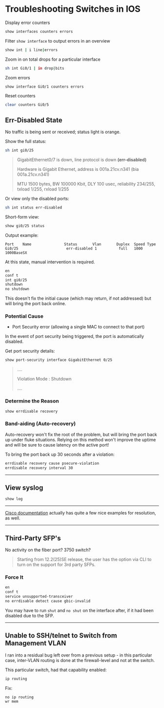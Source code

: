 # Troubleshooting Switches in IOS

Display error counters

```bash
show interfaces counters errors
```

Filter `show interface` to output errors in an overview

```bash
show int | i line|errors
```

Zoom in on total drops for a particular interface

```bash
sh int Gi0/1 | in drop|bits
```

Zoom errors

```bash
show interface Gi0/1 counters errors
```

Reset counters

```bash
clear counters Gi0/5
```

## Err-Disabled State

No traffic is being sent or received; status light is orange.

Show the full status:

```bash
sh int gi0/25
```

> GigabitEthernet0/7 is down, line protocol is down **(err-disabled)**
>
> Hardware is Gigabit Ethernet, address is 001a.21cv.n341 (bia 001a.21cv.n341)
>
> MTU 1500 bytes, BW 100000 Kbit, DLY 100 usec, reliability 234/255, txload 1/255, rxload 1/255

Or view only the disabled ports:

```bash
sh int status err-disabled
```

Short-form view:

```bash
show gi0/25 status
```

Output example:

```text
Port    Name               Status       Vlan       Duplex  Speed Type
Gi0/25                      err-disabled 1          full   1000 1000BaseSX
```

At this state, manual intervention is required.

```bash
en
conf t
int gi0/25
shutdown
no shutdown
```

This doesn't fix the initial cause (which may return, if not addressed) but will bring the port back online.

### Potential Cause

- Port Security error (allowing a single MAC to connect to that port)

In the event of port security being triggered, the port is automatically disabled.

Get port security details:

```bash
show port-security interface GigabitEthernet 0/25
```

> ....
>
> Violation Mode : Shutdown
>
> ....

### Determine the Reason

```bash
show errdisable recovery
```

### Band-aiding (Auto-recovery)

Auto-recovery won't fix the root of the problem, but will bring the port back up under fluke situations. Relying on this method won't improve the uptime and will be sure to cause latency on the active port!

To bring the port back up 30 seconds after a violation:

```bash
errdisable recovery cause psecure-violation
errdisable recovery interval 30
```

---

## View syslog

```bash
show log
```

---

[Cisco documentation](https://www.cisco.com/c/en/us/support/docs/lan-switching/spanning-tree-protocol/69980-errdisable-recovery.html) actually has quite a few nice examples for resolution, as well.

---

## Third-Party SFP's

No activity on the fiber port? 3750 switch?

> Starting from 12.2(25)SE release, the user has the option via CLI to turn on the support for 3rd party SFPs.

### Force It

```bash
en
conf t
service unsupported-transceiver
no errdisable detect cause gbic-invalid
```

You may have to run `shut` and `no shut` on the interface after, if it had been disabled due to the SFP.

---

## Unable to SSH/telnet to Switch from Management VLAN

I ran into a residual bug left over from a previous setup - in this particular case, inter-VLAN routing is done at the firewall-level and not at the switch.

This particular switch, had that capability enabled:

```bash
ip routing
```

Fix:

```bash
no ip routing
wr mem
```
